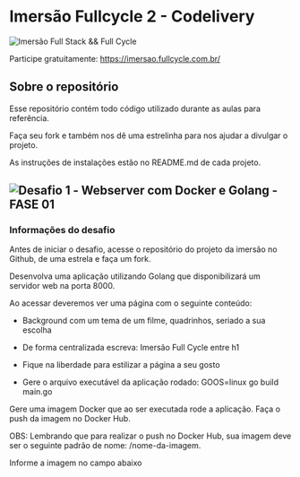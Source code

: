 # Imersão Fullcycle 2 - Codelivery
![Imersão Full Stack && Full Cycle](https://events-fullcycle.s3.amazonaws.com/events-fullcycle/static/site/img/grupo_4417.png)

Participe gratuitamente: https://imersao.fullcycle.com.br/

## Sobre o repositório
Esse repositório contém todo código utilizado durante as aulas para referência.

Faça seu fork e também nos dê uma estrelinha para nos ajudar a divulgar o projeto.

As instruções de instalações estão no README.md de cada projeto.


## ![Desafio 1](https://evento.imersao.fullcycle.com.br/desafio/Imersao20/desafio1-webserver-com-Docker-e-Golang) - Webserver com Docker e Golang - FASE 01

### Informações do desafio

Antes de iniciar o desafio, acesse o repositório do projeto da imersão no Github, de uma estrela e faça um fork.

Desenvolva uma aplicação utilizando Golang que disponibilizará um servidor web na porta 8000.


Ao acessar deveremos ver uma página com o seguinte conteúdo:

- Background com um tema de um filme, quadrinhos, seriado a sua escolha

- De forma centralizada escreva: Imersão Full Cycle entre h1

- Fique na liberdade para estilizar a página a seu gosto

- Gere o arquivo executável da aplicação rodado: GOOS=linux go build main.go


Gere uma imagem Docker que ao ser executada rode a aplicação. Faça o push da imagem no Docker Hub.


OBS: Lembrando que para realizar o push no Docker Hub, sua imagem deve ser o seguinte padrão de nome: <seulogin>/nome-da-imagem.

Informe a imagem no campo abaixo
